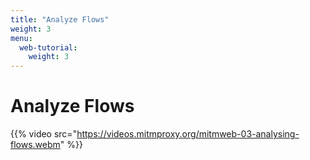 ```yaml
---
title: "Analyze Flows"
weight: 3
menu:
  web-tutorial:
    weight: 3
---
```


# Analyze Flows

{{% video src="https://videos.mitmproxy.org/mitmweb-03-analysing-flows.webm" %}}
